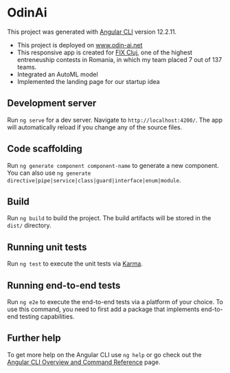 # OdinAi

This project was generated with [Angular CLI](https://github.com/angular/angular-cli) version 12.2.11.
- This project is deployed on www.odin-ai.net
- This responsive app is created for [FIX Cluj](https://fixcluj.eu/), one of the highest entreneuship contests in Romania, in which my team placed 7 out of 137 teams.
- Integrated an AutoML model
- Implemented the landing page for our startup idea

## Development server

Run `ng serve` for a dev server. Navigate to `http://localhost:4200/`. The app will automatically reload if you change any of the source files.

## Code scaffolding

Run `ng generate component component-name` to generate a new component. You can also use `ng generate directive|pipe|service|class|guard|interface|enum|module`.

## Build

Run `ng build` to build the project. The build artifacts will be stored in the `dist/` directory.

## Running unit tests

Run `ng test` to execute the unit tests via [Karma](https://karma-runner.github.io).

## Running end-to-end tests

Run `ng e2e` to execute the end-to-end tests via a platform of your choice. To use this command, you need to first add a package that implements end-to-end testing capabilities.

## Further help

To get more help on the Angular CLI use `ng help` or go check out the [Angular CLI Overview and Command Reference](https://angular.io/cli) page.
